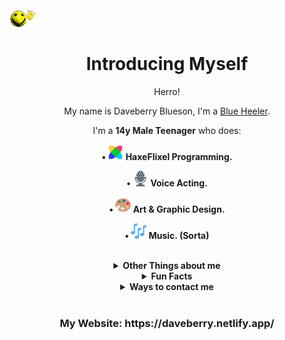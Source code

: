 <img src="images/wavey.gif">
<div align="center">

# Introducing Myself

Herro!

My name is Daveberry Blueson, I'm a [Blue Heeler](https://en.wikipedia.org/wiki/Australian_Cattle_Dog).

I'm a <b>14y Male Teenager</b> who does:

<b> • <img src="images/haxeflixel.png" width="25" height="25"> HaxeFlixel Programming. </b>

<b> • <img src="images/microphone.png" width="25" height="25"> Voice Acting. </b>

<b> • <img src="images/art palette.png" width="25" height="25"> Art & Graphic Design. </b>

<b> • <img src="images/musical notes.png" width="25" height="25"> Music. (Sorta) </b>

<br>
<details>
    <summary><b>Other Things about me</b></summary>
<br>

I'm just a silly little Malaysian who codes, does art and voice acts!

It doesn't come as a surprise that I'm Taken.

I'm trying my best to spread positivity and trying to be a good person.

I also used to be a developer in <a href="https://github.com/VideoBotYT/Universe-Engine">Universe Engine</a>.

I use Windows (Tiny11) and Linux (CachyOS: Arch based)

<br>
</details>

<details>
    <summary><b>Fun Facts</b></summary>
<br>

I'm a pretty honest and chill person, I'm trying my best to become a good person.

I try to code useful things for you!

I'm also a <b>DIEHARD</b> <a href="https://www.bluey.tv/">Bluey</a> Fan!

I try my best to help, If I'm not good, <b>I'm sorry.</b>

<br>
</details>

<details>
    <summary><b>Ways to contact me</b></summary>
<br>

<b> • Discord = daveberrys </b>

<b> • Matrix = @daveberry:matrix.org </b>

<b> • Bluesky = <a href="https://bsky.app/profile/daveberry.netlify.app">@daveberry.netlify.app</a> </b>

<br>
</details>

<br>
<h3>
    My Website: https://daveberry.netlify.app/